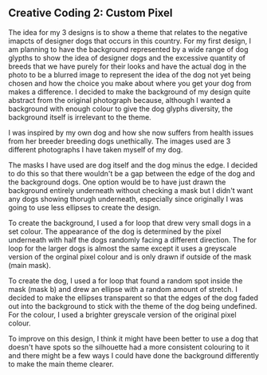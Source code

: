 ## Creative Coding 2: Custom Pixel

The idea for my 3 designs is to show a theme that relates to the negative imapcts of designer dogs that occurs in this country. For my first design, I am planning to have the background represented by a wide range of dog glypths to show the idea of designer dogs and the excessive quantity of breeds that we have purely for their looks and have the actual dog in the photo to be a blurred image to represent the idea of the dog not yet being chosen and how the choice you make about where you get your dog from makes a difference. I decided to make the background of my design quite abstract from the original photograph because, although I wanted a background with enough colour to give the dog glyphs diversity, the background itself is irrelevant to the theme. 

I was inspired by my own dog and how she now suffers from health issues from her breeder breeding dogs unethically. The images used are 3 different photographs I have taken myself of my dog.

The masks I have used are dog itself and the dog minus the edge. I decided to do this so that there wouldn't be a gap between the edge of the dog and the background dogs. One option would be to have just drawn the background entirely underneath without checking a mask but I didn't want any dogs showing thorugh underneath, especially since originally I was going to use less ellipses to create the design.

To create the background, I used a for loop that drew very small dogs in a set colour. The appearance of the dog is determined by the pixel underneath with half the dogs randomly facing a different direction. The for loop for the larger dogs is almost the same except it uses a greyscale version of the orginal pixel colour and is only drawn if outside of the mask (main mask). 

To create the dog, I used a for loop that found a random spot inside the mask (mask b) and drew an ellipse with a random amount of stretch. I decided to make the ellipses transparent so that the edges of the dog faded out into the background to stick with the theme of the dog being undefined. For the colour, I used a brighter greyscale version of the original pixel colour.

To improve on this design, I think it might have been better to use a dog that doesn't have spots so the silhouette had a more consistent colouring to it and there might be a few ways I could have done the background differently to make the main theme clearer.